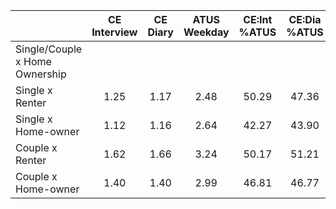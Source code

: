 
|                      | CE<br>Interview |  CE<br>Diary | ATUS<br>Weekday | CE:Int<br>%ATUS | CE:Dia<br>%ATUS |
| -------------------- | :----------: | :----------: | :----------: | :----------: | :----------: |
| Single/Couple x Home Ownership |              |              |              |              |              |
| Single x Renter      |         1.25 |         1.17 |         2.48 |        50.29 |        47.36 |
| Single x Home-owner  |         1.12 |         1.16 |         2.64 |        42.27 |        43.90 |
| Couple x Renter      |         1.62 |         1.66 |         3.24 |        50.17 |        51.21 |
| Couple x Home-owner  |         1.40 |         1.40 |         2.99 |        46.81 |        46.77 |

